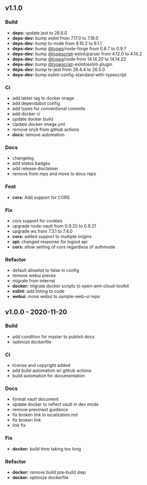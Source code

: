 <a name="v1.1.0"></a>
## v1.1.0

### Build
- **deps:** update jest to 26.6.0
- **deps-dev:** bump eslint from 7.17.0 to 7.19.0
- **deps-dev:** bump ts-node from 8.10.2 to 9.1.1
- **deps-dev:** bump [@types](https://github.com/types)/node-forge from 0.8.7 to 0.9.7
- **deps-dev:** bump [@typescript](https://github.com/typescript)-eslint/parser from 4.12.0 to 4.14.2
- **deps-dev:** bump [@types](https://github.com/types)/node from 14.14.20 to 14.14.22
- **deps-dev:** bump [@typescript](https://github.com/typescript)-eslint/eslint-plugin
- **deps-dev:** bump ts-jest from 26.4.4 to 26.5.0
- **deps-dev:** bump eslint-config-standard-with-typescript

### Ci
- add latest tag to docker image
- add dependabot config
- add types for conventional commits
- add docker ci
- update docker build
- Update docker-image.yml
- remove snyk from github actions
- **docs:** remove automation

### Docs
- changelog
- add status badges
- add release disclaimer
- remove from mps and move to docs repo

### Feat
- **cors:** Add support for CORS

### Fix
- cors support for cookies
- upgrade node-vault from 0.9.20 to 0.9.21
- upgrade ws from 7.3.1 to 7.4.0
- **cors:** added support to multiple origins
- **api:** changed response for logout api
- **cors:** allow setting of cors regardless of authmode

### Refactor
- default allowlist to false in config
- remove webui pieces
- migrate from internal
- **docker:** migrate docker scripts to open-amt-cloud-toolkit
- **eslint:** add linting to code
- **webui:** move webui to sample-web-ui repo


<a name="v1.0.0"></a>
## v1.0.0 - 2020-11-20
### Build
- add condition for master to publish docs
- optimize dockerfile

### Ci
- license and copyright added
- add build automation w/ github actions
- build automation for documentation

### Docs
- format vault document
- update docker to reflect vault in dev mode
- remove prev/next guidance
- fix broken link in localization.md
- fix broken link
- link fix

### Fix
- **docker:** build time taking too long

### Refactor
- **docker:** remove build pre-build step
- **docker:** optimize dockerfile




